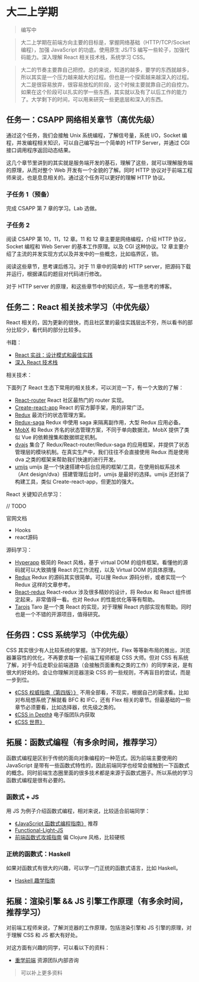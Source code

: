 # 大二上学期

> 编写中

> 大二上学期在前端方向主要的目标是，掌握网络基础（HTTP/TCP/Socket 编程），加强 JavaScript 的功底。使用原生 JS/TS 编写一些轮子，加强代码能力。深入理解 React 相关技术栈，系统学习 CSS。

> 大二的节奏主要靠自己把控。总的来说，知道的越多，要学的东西就越多，所以其实是一个压力越来越大的过程。但也是一个探索越来越深入的过程。大二是很容易放弃，很容易放松的阶段，这个时候主要就靠自己的自控力。如果在这个阶段可以扎实的学一些东西，其实就以及有了以后工作的能力了。大学剩下的时间，可以用来研究一些更底层和深入的东西。

## 任务一：CSAPP 网络相关章节（高优先级）

通过这个任务，我们会接触 Unix 系统编程，了解信号量，系统 I/O，Socket 编程，并发编程相关知识，可以自己编写出一个简单的 HTTP Server，并通过 CGI 接口调用程序返回动态结果。

这几个章节里讲到的其实就是服务端开发的基石，理解了这些，就可以理解服务端的原理，从而对整个 Web 开发有一个全貌的了解。同时 HTTP 协议对于前端工程师来说，也是息息相关的。通过这个任务可以更好的理解 HTTP 协议。

### 子任务 1（预备）

完成 CSAPP 第 7 章的学习。Lab 选做。

### 子任务 2

阅读 CSAPP 第 10，11，12 章。11 和 12 章主要是网络编程，介绍 HTTP 协议，Socket 编程和 Web Server 的基本工作原理。以及 CGI 这种协议。12 章主要介绍了主流的并发实现方式以及并发中的一些概念，比如临界区，锁。

阅读这些章节，思考课后练习。对于 11 章中的简单的 HTTP server，把源码下载并运行，根据课后的题目对代码进行修改。

对于 HTTP server 的原理，和这些章节中的知识点，写一些思考的博客。



## 任务二：React 相关技术学习（中优先级）

React 相关的，因为更新的很快，而且社区里的最佳实践层出不穷，所以看书的部分比较少，看代码的部分比较多。

书籍：

- [React 实战：设计模式和最佳实践](https://juejin.im/book/5ba42844f265da0a8a6aa5e9)
- [深入 React 技术栈](http://product.dangdang.com/24135483.html)

相关技术：

下面列了 React 生态下常用的相关技术，可以浏览一下，有一个大致的了解：

- [React-router](https://reacttraining.com/react-router/web) React 社区最热门的 router 实现。
- [Create-react-app](https://github.com/facebook/create-react-app) React 的官方脚手架，用的非常广泛。
- [Redux](https://redux.js.org/) 最流行的状态管理方案。
- [Redux-saga](https://github.com/redux-saga/redux-saga) Redux 中使用 saga 来隔离副作用，大型 Redux 应用必备。
- [MobX](https://github.com/mobxjs/mobx) 和 Redux 齐名的状态管理方案，不同于单向数据流，MobX 提供了类似 Vue 的依赖搜集和数据绑定机制。
- [dvajs](https://dvajs.com/) 集合了 Redux/React-router/Redux-saga 的应用框架，并提供了状态管理层的模块机制。在真实生产中，我们往往不会直接使用 Redux 而是使用 dva 之类的框架来帮助我们快速的进行开发。
- [umijs](https://umijs.org/) umijs 是一个快速搭建中后台应用的框架/工具，在使用蚂蚁系技术（Ant design/dva）搭建管理后台时，umijs 是最好的选择。umijs 还封装了构建工具，类似 Create-react-app，但更加的强大。

React 关键知识点学习：

// TODO

官网文档

- Hooks
- react源码

源码学习：

- [Hyperapp](https://github.com/jorgebucaran/hyperapp) 极简的 React 风格，基于 virtual DOM 的组件框架。看懂他的源码就可以大致搞懂 React 的工作流程，以及 Virtual DOM 的具体原理。
- [Redux](https://redux.js.org/) Redux 的源码其实很简单。可以搜 Redux 源码分析，或者实现一个 Redux 这样的文章参考。
- [React-redux](https://react-redux.js.org/) React-redux 涉及很多精妙的设计，将 Redux 和 React 组件绑定起来，非常值得一看。也对 Redux 的性能优化等等有帮助。
- [Tarojs](https://github.com/NervJS/taro) Taro 是一个类 React 的实现，对于理解 React 内部实现有帮助。同时也是一个不错的开源项目，值得研究。

## 任务四：CSS 系统学习（中优先级）

CSS 其实很少有人比较系统的掌握。当下的时代，Flex 等等新布局的推出，浏览器兼容性的优化，不再要求每一个前端工程师都是 CSS 大师。但对 CSS 有系统了解，对于今后走职业前端道路（会接触页面重构之类的工作）的同学来说，是有很大的好处的。会让你理解浏览器渲染 CSS 的一些规则，不再盲目的尝试，而是一步到位。

- [《CSS 权威指南（第四版）》](http://product.dangdang.com/27380293.html) 不用全部看，不现实，根据自己的需求看。比如对布局想系统了解就看 BFC 和 IFC，还有 Flex 相关的章节。但最基础的一些章节必须要看，比如选择器，优先级之类的。
- [《CSS in Depth》](https://www.manning.com/books/css-in-depth) 电子版团队内获取
- [《CSS 世界》](http://product.dangdang.com/25206611.html)

## 拓展：函数式编程（有多余时间，推荐学习）

函数式编程是区别于传统的面向对象编程的一种范式。因为前端主要使用的 JavaScript 是带有一些函数式特性的，因此前端同学也经常会接触到一下函数式的概念。同时前端生态圈里面的很多技术都是来源于函数式圈子。所以系统的学习函数式编程是很有必要的。

### 函数式 + JS

用 JS 为例子介绍函数式编程，相对来说，比较适合前端同学：

- [《JavaScript 函数式编程指南》](http://product.dangdang.com/25286300.html) 推荐
- [Functional-Light-JS](https://github.com/getify/Functional-Light-JS)
- [前端函数式攻城指南](http://product.dangdang.com/24038062.html) 偏 Clojure 风格，比较硬核

### 正统的函数式：Haskell

如果对函数式有很大的兴趣，可以学一门正统的函数式语言，比如 Haskell。

- [Haskell 趣学指南](http://product.dangdang.com/23399176.html)

## 拓展：渲染引擎 && JS 引擎工作原理（有多余时间，推荐学习）

对前端工程师来说，了解浏览器的工作原理，包括渲染引擎和 JS 引擎的原理，对于理解 CSS 和 JS 都大有好处。

对这方面有兴趣的同学，可以看以下的资料：

- [重学前端](https://time.geekbang.org/column/intro/154) 资源团队内部咨询

> 可以补上更多资料
